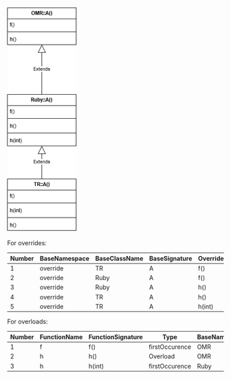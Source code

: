 ![Class Hierarchy](https://github.com/samasri/omr/blob/master/tools/compiler/OMRStatistics/doc/resources/Case2.png)

For overrides:

Number | BaseNamespace | BaseClassName | BaseSignature | OverridenNamespace | OverridenClassName |
| --- | --- | --- | --- | --- | --- |
| 1 | override | TR | A | f() | Ruby | A |
| 2 | override | Ruby | A | f() | OMR | A |
| 3 | override | Ruby | A | h() | OMR | A |
| 4 | override | TR | A | h() | Ruby | A |
| 5 | override | TR | A | h(int) | Ruby | A |

For overloads:

Number | FunctionName | FunctionSignature | Type | BaseNamespace | BaseClassName |
| --- | --- | --- | --- | --- | --- |
| 1 | f | f() | firstOccurence | OMR | A |
| 2 | h | h() | Overload | OMR | A |
| 3 | h | h(int) | firstOccurence | Ruby | A |
